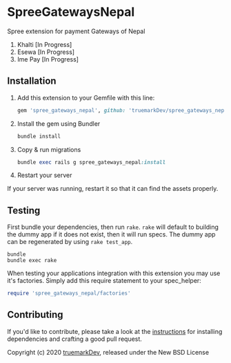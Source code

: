 # SpreeGatewaysNepal

Spree extension for payment Gateways of Nepal

1. Khalti [In Progress]
2. Esewa [In Progress]
3. Ime Pay [In Progress]

## Installation

1. Add this extension to your Gemfile with this line:

    ```ruby
    gem 'spree_gateways_nepal', github: 'truemarkDev/spree_gateways_nepal'
    ```

2. Install the gem using Bundler

    ```ruby
    bundle install
    ```

3. Copy & run migrations

    ```ruby
    bundle exec rails g spree_gateways_nepal:install
    ```

4. Restart your server

  If your server was running, restart it so that it can find the assets properly.

## Testing

First bundle your dependencies, then run `rake`. `rake` will default to building the dummy app if it does not exist, then it will run specs. The dummy app can be regenerated by using `rake test_app`.

```shell
bundle
bundle exec rake
```

When testing your applications integration with this extension you may use it's factories.
Simply add this require statement to your spec_helper:

```ruby
require 'spree_gateways_nepal/factories'
```

## Contributing

If you'd like to contribute, please take a look at the
[instructions](CONTRIBUTING.md) for installing dependencies and crafting a good
pull request.

Copyright (c) 2020 [truemarkDev](https://truemark.dev/), released under the New BSD License
